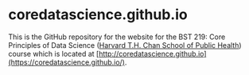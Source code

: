 # coredatascience.github.io

This is the GitHub repository for the website for the BST 219: Core Principles of Data Science ([Harvard T.H. Chan School of Public Health](http://www.hsph.harvard.edu)) course which is located at [http://coredatascience.github.io](https://coredatascience.github.io/). 
